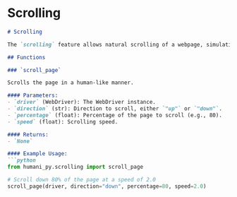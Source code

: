 
# Scrolling

```markdown
# Scrolling

The `scrolling` feature allows natural scrolling of a webpage, simulating human scrolling behavior.

## Functions

### `scroll_page`

Scrolls the page in a human-like manner.

#### Parameters:
- `driver` (WebDriver): The WebDriver instance.
- `direction` (str): Direction to scroll, either `"up"` or `"down"`.
- `percentage` (float): Percentage of the page to scroll (e.g., 80).
- `speed` (float): Scrolling speed.

#### Returns:
- `None`

#### Example Usage:
```python
from humani_py.scrolling import scroll_page

# Scroll down 80% of the page at a speed of 2.0
scroll_page(driver, direction="down", percentage=80, speed=2.0)
